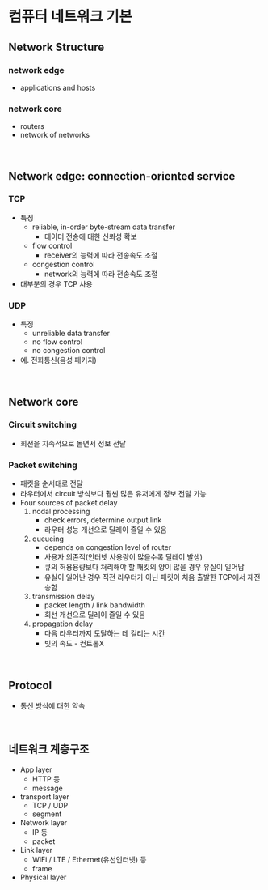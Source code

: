 # 컴퓨터 네트워크 기본

## Network Structure

### network edge

- applications and hosts

### network core

- routers
- network of networks

<br>

## Network edge: connection-oriented service

### TCP

- 특징
    - reliable, in-order byte-stream data transfer
        - 데이터 전송에 대한 신뢰성 확보
    - flow control
        - receiver의 능력에 따라 전송속도 조절
    - congestion control
        - network의 능력에 따라 전송속도 조절
- 대부분의 경우 TCP 사용

### UDP

- 특징
    - unreliable data transfer
    - no flow control
    - no congestion control
- 예. 전화통신(음성 패키지)

<br>

## Network core

### Circuit switching

- 회선을 지속적으로 돌면서 정보 전달

### Packet switching

- 패킷을 순서대로 전달
- 라우터에서 circuit 방식보다 훨씬 많은 유저에게 정보 전달 가능
- Four sources of packet delay
    1. nodal processing 
        - check errors, determine output link
        - 라우터 성능 개선으로 딜레이 줄일 수 있음
    2. queueing 
        - depends on congestion level of router
        - 사용자 의존적(인터넷 사용량이 많을수록 딜레이 발생)
        - 큐의 허용용량보다 처리해야 할 패킷의 양이 많을 경우 유실이 일어남
        - 유실이 일어난 경우 직전 라우터가 아닌 패킷이 처음 출발한 TCP에서 재전송함
    3. transmission delay 
        - packet length / link bandwidth
        - 회선 개선으로 딜레이 줄일 수 있음
    4. propagation delay 
        - 다음 라우터까지 도달하는 데 걸리는 시간
        - 빛의 속도 - 컨트롤X

<br>

## Protocol

- 통신 방식에 대한 약속

<br>

## 네트워크 계층구조

- App layer
    - HTTP 등
    - message
- transport layer
    - TCP / UDP
    - segment
- Network layer
    - IP 등
    - packet
- Link layer
    - WiFi / LTE / Ethernet(유선인터넷) 등
    - frame
- Physical layer